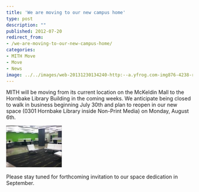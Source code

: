 ```yaml
---
title: 'We are moving to our new campus home'
type: post
description: ""
published: 2012-07-20
redirect_from: 
- /we-are-moving-to-our-new-campus-home/
categories:
- MITH Move
- Move
- News
image: ../../images/web-20131230134240-http:--a.yfrog.com-img876-4238-r85ez.th.jpg
---
```

MITH will be moving from its current location on the McKeldin Mall to the Hornbake Library Building in the coming weeks. We anticipate being closed to walk in business beginning July 30th and plan to reopen in our new space (0301 Hornbake Library inside Non-Print Media) on Monday, August 6th.

[![](../../images/web-20131230134240-http:--a.yfrog.com-img876-4238-r85ez.th.jpg)](http://yfrog.com/ocr85ezj "yfrog.com - Image And Video Hosting")

Please stay tuned for forthcoming invitation to our space dedication in September.
